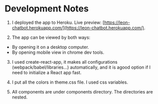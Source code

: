 # Development Notes

1. I deployed the app to Heroku. Live preview: [https://leon-chatbot.herokuapp.com/](https://leon-chatbot.herokuapp.com/).

2. The app can be viewed by both ways:

- By opening it on a desktop computer.
- By opening mobile view in chrome dev tools.

3. I used create-react-app, it makes all configurations (webpack/babel/libraries...)
   automatically, and it is agood option if I need to initialize a React app fast.

4. I put all the colors in theme.css file. I used css variables.

5. All components are under components directory. The directories are nested.
